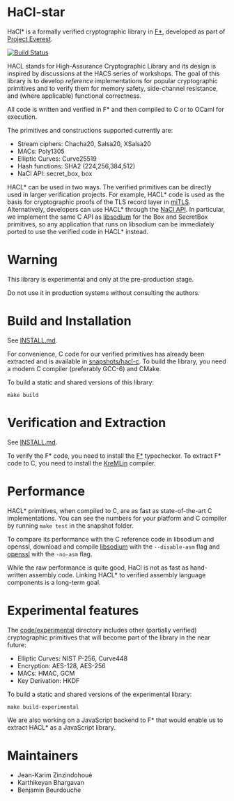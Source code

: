 HaCl-star
=========

HaCl* is a formally verified cryptographic library in [F\*],
developed as part of [Project Everest].

[![Build Status](https://travis-ci.org/mitls/hacl-star.svg?branch=master)](https://travis-ci.org/mitls/hacl-star)

HACL stands for High-Assurance Cryptographic Library and its design is
inspired by discussions at the HACS series of workshops.
The goal of this library is to develop *reference* implementations
for popular cryptographic primitives and to verify them for memory safety,
side-channel resistance, and (where applicable) functional correctness.

All code is written and verified in F\* and then compiled to C or to
OCaml for execution.

The primitives and constructions supported currently are:

* Stream ciphers: Chacha20, Salsa20, XSalsa20
* MACs: Poly1305
* Elliptic Curves: Curve25519
* Hash functions: SHA2 (224,256,384,512)
* NaCl API: secret_box, box

HACL* can be used in two ways. The verified primitives can be directly
used in larger verification projects.  For example, HACL* code is used
as the basis for cryptographic proofs of the TLS record layer in
[miTLS].  Alternatively, developers can use HACL* through the [NaCl API].
In particular, we implement the same C API as [libsodium] for the
Box and SecretBox primitives, so any application that runs on
libsodium can be immediately ported to use the verified code in HACL*
instead.

[F\*]: https://github.com/FStarLang/FStar
[miTLS]: https://github.com/mitls/mitls-fstar
[NaCl API]: https://nacl.cr.yp.to
[libsodium]: https://github.com/jedisct1/libsodium
[Project Everest]: https://github.com/project-everest


# Warning

This library is experimental and only at the pre-production stage.

Do not use it in production systems without consulting the authors.


# Build and Installation

See [INSTALL.md](INSTALL.md).

For convenience, C code for our verified primitives has already been extracted
and is available in [snapshots/hacl-c](snapshots/hacl-c).
To build the library, you need a modern C compiler (preferably GCC-6) and CMake.

To build a static and shared versions of this library:
```
make build
```


[INSTALL.md]: https://github.com/mitls/hacl-star/INSTALL.md


# Verification and Extraction

See [INSTALL.md](INSTALL.md).

To verify the F\* code, you need to install the [F\*] typechecker.
To extract F\* code to C, you need to install the [KreMLin] compiler.

[INSTALL.md]: https://github.com/mitls/hacl-star/INSTALL.md
[KreMLin]: https://github.com/FStarLang/kremlin


# Performance

HACL* primitives, when compiled to C, are as fast as state-of-the-art
C implementations. You can see the numbers for your platform and C compiler
by running `make test` in the snapshot folder.

To compare its performance with the C reference code in libsodium and openssl,
download and compile [libsodium] with the `--disable-asm` flag
and [openssl] with the `-no-asm` flag.

While the raw performance is quite good, HaCl is not as fast as hand-written
assembly code.  Linking HACL* to verified assembly language components
is a long-term goal.


[openssl]: https://github.com/openssl/openssl
[libsodium]: https://github.com/jedisct1/libsodium


# Experimental features

The [code/experimental](code/experimental) directory includes other (partially verified) cryptographic primitives that will become part of the library in the near future:
* Elliptic Curves: NIST P-256, Curve448
* Encryption: AES-128, AES-256
* MACs: HMAC, GCM
* Key Derivation: HKDF

To build a static and shared versions of the experimental library:
```
make build-experimental
```

We are also working on a JavaScript backend to F* that would enable us to extract HACL* as a JavaScript library.


# Maintainers

* Jean-Karim Zinzindohoué
* Karthikeyan Bhargavan
* Benjamin Beurdouche
